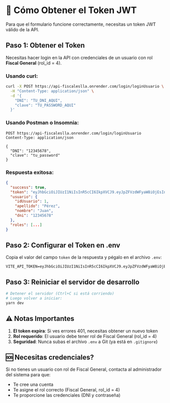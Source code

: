 # 🔐 Cómo Obtener el Token JWT

Para que el formulario funcione correctamente, necesitas un token JWT válido de la API.

## Paso 1: Obtener el Token

Necesitas hacer login en la API con credenciales de un usuario con rol **Fiscal General** (rol_id = 4).

### Usando curl:

```bash
curl -X POST https://api-fiscaleslla.onrender.com/login/loginUsuario \
  -H "Content-Type: application/json" \
  -d '{
    "DNI": "TU_DNI_AQUI",
    "clave": "TU_PASSWORD_AQUI"
  }'
```

### Usando Postman o Insomnia:

```
POST https://api-fiscaleslla.onrender.com/login/loginUsuario
Content-Type: application/json

{
  "DNI": "12345678",
  "clave": "tu_password"
}
```

### Respuesta exitosa:

```json
{
  "success": true,
  "token": "eyJhbGciOiJIUzI1NiIsInR5cCI6IkpXVCJ9.eyJpZFVzdWFyaW8iOjEsInJvbGVzIjpbey...",
  "usuario": {
    "idUsuario": 1,
    "apellido": "Pérez",
    "nombre": "Juan",
    "dni": "12345678"
  },
  "roles": [...]
}
```

## Paso 2: Configurar el Token en .env

Copia el valor del campo `token` de la respuesta y pégalo en el archivo `.env`:

```properties
VITE_API_TOKEN=eyJhbGciOiJIUzI1NiIsInR5cCI6IkpXVCJ9.eyJpZFVzdWFyaW8iOjEsInJvbGVzIjpbey...
```

## Paso 3: Reiniciar el servidor de desarrollo

```bash
# Detener el servidor (Ctrl+C si está corriendo)
# Luego volver a iniciar:
yarn dev
```

## ⚠️ Notas Importantes

1. **El token expira**: Si ves errores 401, necesitas obtener un nuevo token
2. **Rol requerido**: El usuario debe tener rol de Fiscal General (rol_id = 4)
3. **Seguridad**: Nunca subas el archivo `.env` a Git (ya está en `.gitignore`)

## 🆘 Necesitas credenciales?

Si no tienes un usuario con rol de Fiscal General, contacta al administrador del sistema para que:
- Te cree una cuenta
- Te asigne el rol correcto (Fiscal General, rol_id = 4)
- Te proporcione las credenciales (DNI y contraseña)
